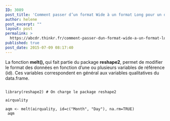 ```yaml
---
ID: 3089
post_title: 'Comment passer d’un format Wide à un format Long pour un data.frame ? : melt'
author: helene
post_excerpt: ""
layout: post
permalink: >
  https://abcdr.thinkr.fr/comment-passer-dun-format-wide-a-un-format-long-pour-un-data-frame-melt/
published: true
post_date: 2015-07-09 08:17:40
---
```

<p>La fonction <b>melt(), </b>qui fait partie du package <b>reshape2</b>, permet de modifier le format des données en fonction d’une ou plusieurs variables de référence (id). Ces variables correspondent en général aux variables qualitatives du data.frame.</p><p> <pre><code><br />library(reshape2) # On charge le package reshape2</p><p>airquality</p><p>aqm &lt;- melt(airquality, id=c("Month", "Day"), na.rm=TRUE)  <br /> aqm  <br /> </code></pre>   </p>